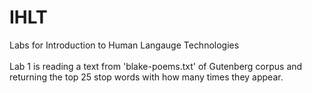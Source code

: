 # IHLT
 Labs for Introduction to Human Langauge Technologies
 <br><br>Lab 1 is reading a text from 'blake-poems.txt' of Gutenberg corpus and returning the top 25 stop words with how many times they appear.
